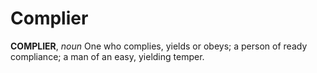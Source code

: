 # Complier

**COMPLIER**, _noun_ One who complies, yields or obeys; a person of ready compliance; a man of an easy, yielding temper.